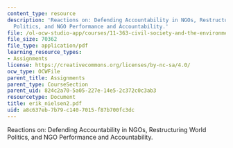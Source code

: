 ```yaml
---
content_type: resource
description: 'Reactions on: Defending Accountability in NGOs, Restructuring World
  Politics, and NGO Performance and Accountability.'
file: /ol-ocw-studio-app/courses/11-363-civil-society-and-the-environment-spring-2005/a8c637eb7b79c1407015f87b700fc3dc_erik_nielsen2.pdf
file_size: 70362
file_type: application/pdf
learning_resource_types:
- Assignments
license: https://creativecommons.org/licenses/by-nc-sa/4.0/
ocw_type: OCWFile
parent_title: Assignments
parent_type: CourseSection
parent_uid: 824c2a70-5a05-227e-14e5-2c372c0c3ab3
resourcetype: Document
title: erik_nielsen2.pdf
uid: a8c637eb-7b79-c140-7015-f87b700fc3dc
---
```

Reactions on: Defending Accountability in NGOs, Restructuring World Politics, and NGO Performance and Accountability.